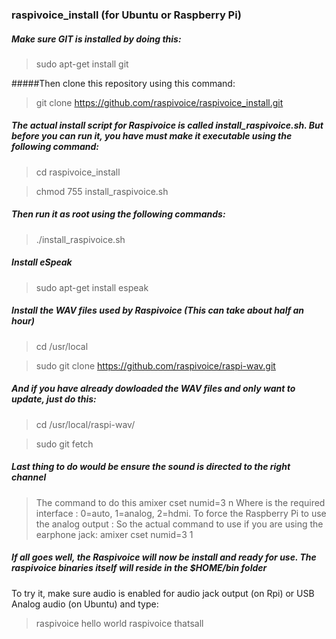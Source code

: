 ### raspivoice_install (for Ubuntu or Raspberry Pi)

##### Make sure GIT is installed by doing this:
> sudo apt-get install git

#####Then clone this repository using this command:
> git clone https://github.com/raspivoice/raspivoice_install.git

##### The actual install script for Raspivoice is called install_raspivoice.sh. But before you can run it, you have must make it executable using the following command:

> cd raspivoice_install

> chmod 755 install_raspivoice.sh

##### Then run it as root using the following commands:
> ./install_raspivoice.sh

##### Install eSpeak
> sudo apt-get install espeak

##### Install the WAV files used by Raspivoice (This can take about half an hour)

> cd /usr/local

> sudo git clone https://github.com/raspivoice/raspi-wav.git

##### And if you have already dowloaded the WAV files and only want to update, just do this:

> cd /usr/local/raspi-wav/

> sudo git fetch

##### Last thing to do would be ensure the sound is directed to the right channel
> The command to do this 
> amixer cset numid=3 n
> Where <n> is the required interface : 0=auto, 1=analog, 2=hdmi. To force the Raspberry Pi to use the analog output :
> So the actual command to use if you are using the earphone jack:
> amixer cset numid=3 1


##### If all goes well, the Raspivoice will now be install and ready for use.  The raspivoice binaries itself will reside in the $HOME/bin folder

To try it, make sure audio is enabled for audio jack output (on Rpi) or USB Analog audio (on Ubuntu) and type:

> raspivoice hello world
> raspivoice thatsall





